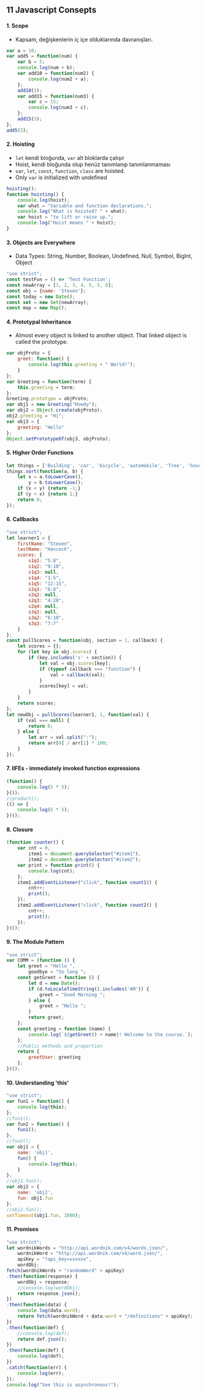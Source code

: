 ## 11 Javascript Consepts
#### 1. Scope
* Kapsam, değişkenlerin iç içe olduklarında davranışları.
```javascript
var a = 10;
var add5 = function(num) {
    var b = 5;
    console.log(num + b);
    var add10 = function(num2) {
        console.log(num2 + a);
    };
    add10(3);
    var add15 = function(num3) {
        var c = 15;
        console.log(num3 + c);
    };
    add15(3);
};
add5(3);
```
 
#### 2. Hoisting
* `let` kendi bloğunda, `var` alt bloklarda çalışır
* Hoist, kendi bloğunda olup henüz tanımlanıp tanımlanmaması
* `var`, `let`, `const`, `function`, `class` are hoisted.
* Only `var` is initialized with undefined
```javascript
hoisting();
function hoisting() {
    console.log(hoist);
    var what = "Variable and function declarations.";
    console.log("What is hoisted? " + what);
    var hoist = "to lift or raise up.";
    console.log("Hoist means " + hoist);
}
```
	
#### 3. Objects are Everywhere
* Data Types: String, Number, Boolean, Undefined, Null, Symbol, BigInt, Object
```javascript
"use strict";
const testFun = () => 'Test Function';
const newArray = [1, 2, 3, 4, 5, 5, 6];
const obj = {name: 'Steven'};
const today = new Date();
const set = new Set(newArray);
const map = new Map();
```
  
#### 4. Prototypal Inheritance
* Almost every object is linked to another object. That linked object is called the prototype.
```javascript
var objProto = {
    greet: function() {
        console.log(this.greeting + " World!");
    }
};
var Greeting = function(term) {
    this.greeting = term;
};
Greeting.prototype = objProto;
var obj1 = new Greeting("Howdy");
var obj2 = Object.create(objProto);
obj2.greeting = "Hi";
var obj3 = {
    greeting: "Hello"
};
Object.setPrototypeOf(obj3, objProto);
```
#### 5. Higher Order Functions
```javascript
let things = ['Building', 'car', 'bicycle', 'automobile', 'Tree', 'house'];
things.sort(function(a, b) {
    let x = a.toLowerCase(),
        y = b.toLowerCase();
    if (x < y) {return -1;}
    if (y < x) {return 1;}
    return 0;
});
```
#### 6. Callbacks
```javascript
"use strict";
let learner1 = {
    firstName: "Steven",
    lastName: "Hancock",
    scores: {
        s1q1: "5:8",
        s1q2: "9:10",
        s1q3: null,
        s1q4: "1:5",
        s1q5: "12:15",
        s2q1: "6:8",
        s2q2: null,
        s2q3: "4:20",
        s2q4: null,
        s3q1: null,
        s3q2: "6:10",
        s3q3: "7:7"
    }
};
const pullScores = function(obj, section = 1, callback) {
    let scores = {};
    for (let key in obj.scores) {
        if (key.includes('s' + section)) {
            let val = obj.scores[key];
            if (typeof callback === "function") {
                val = callback(val);
            }
            scores[key] = val;
        }
    }
    return scores;
};
let newObj = pullScores(learner1, 1, function(val) {
    if (val === null) {
        return 0;
    } else {
        let arr = val.split(":");
        return arr[0] / arr[1] * 100;
    }
});
```

#### 7. IIFEs - immediately invoked function expressions
```javascript
(function() {
    console.log(5 * 5);
}());
//product();
(() => {
    console.log(5 * 5);
})();
```

#### 8. Closure
```javascript
(function counter() {
    var cnt = 0,
        item1 = document.querySelector("#item1"),
        item2 = document.querySelector("#item2");
    var print = function print() {
        console.log(cnt);
    };
    item1.addEventListener("click", function count1() {
        cnt++;
        print();
    });
    item2.addEventListener("click", function count2() {
        cnt++;
        print();
    });
})();
```

#### 9. The Module Pattern
```javascript
"use strict";
var COMM = (function () {
    let greet = "Hello ",
        goodbye = "So long ";
    const getGreet = function () {
        let d = new Date();
        if (d.toLocaleTimeString().includes('AM')) {
            greet = "Good Morning ";
        } else {
            greet = "Hello ";
        }
        return greet;
    };
    const greeting = function (name) {
        console.log(`${getGreet() + name}! Welcome to the course.`);
    };
    //Public methods and properties
    return {
        greetUser: greeting   
    };
})();
```

#### 10. Understanding 'this'
```javascript
"use strict";
var fun1 = function() {
    console.log(this);
};
//fun1();
var fun2 = function() {
    fun1();
};
//fun2();
var obj1 = {
    name: 'obj1',
    fun() {
        console.log(this);
    }
};
//obj1.fun();
var obj2 = {
    name: 'obj2',
    fun: obj1.fun
};
//obj2.fun();
setTimeout(obj1.fun, 1000);
```

#### 11. Promises
```javascript
"use strict";
let wordnikWords = "http://api.wordnik.com/v4/words.json/",
    wordnikWord = "http://api.wordnik.com/v4/word.json/",
    apiKey = "?api_key=xxxxxx",
    wordObj;
fetch(wordnikWords + "randomWord" + apiKey)
.then(function(response) {
    wordObj = response;
    //console.log(wordObj);
    return response.json();
})
.then(function(data) {
    console.log(data.word);
    return fetch(wordnikWord + data.word + "/definitions" + apiKey);
})
.then(function(def) {
    //console.log(def);
    return def.json();
})
.then(function(def) {
    console.log(def);
})
.catch(function(err) {
    console.log(err);
});
console.log("See this is asynchronous!");
```
